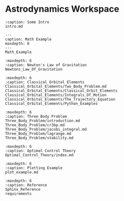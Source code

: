 
Astrodynamics Workspace
=================================

```{toctree}
:caption: Some Intro
intro.md
```

```{toctree}
---
caption: Math Example
maxdepth: 6
---
Math_Example
```

```{toctree}
:maxdepth: 6
:caption: Newton's Law of Gravitation
Newtons_Law_Of_Gravitation
```

```{toctree}
:maxdepth: 6
:caption: Classical Orbital Elements
Classical_Orbital_Elements/Two_Body_Problem.md
Classical_Orbital_Elements/Classical_Orbit_Elements
Classical_Orbital_Elements/Integrals_Of_Motion
Classical_Orbital_Elements/The_Trajectory_Equation
Classical_Orbital_Elements/Python_Examples
```

```{toctree}
:maxdepth: 6
:caption: Three Body Problem
Three_Body_Problem/introduction.md
Three_Body_Problem/cr3bp.md
Three_Body_Problem/jacobi_integral.md
Three_Body_Problem/lagrange.md
Three_Body_Problem/stability.md
```

```{toctree}
:maxdepth: 6
:caption: Optimal Control Theory
Optimal_Control_Theory/index.md
```

```{toctree}
:maxdepth: 6
:caption: Plotting Example
plot_example.md
```
```{toctree}
:maxdepth: 6
:caption: Reference
Sphinx_Reference
requirements
```